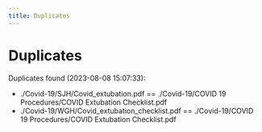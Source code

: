 ```yaml
---
title: Duplicates
---
```


# Duplicates

Duplicates found (2023-08-08 15:07:33):

- ./Covid-19/SJH/Covid_extubation.pdf == ./Covid-19/COVID 19 Procedures/COVID Extubation Checklist.pdf
- ./Covid-19/WGH/Covid_extubation_checklist.pdf == ./Covid-19/COVID 19 Procedures/COVID Extubation Checklist.pdf